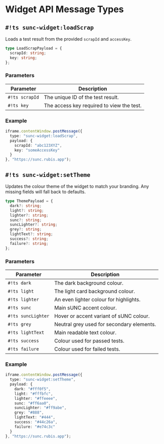 # Widget API Message Types

## `#!ts sunc-widget:loadScrap`

Loads a test result from the provided `scrapId` and `accessKey`.

```ts
type LoadScrapPayload = {
  scrapId: string;
  key: string;
};
```

### Parameters

| Parameter        | Description                               |
| ---------------- | ----------------------------------------- |
| `#!ts scrapId` | The unique ID of the test result.         |
| `#!ts key`     | The access key required to view the test. |

### Example

```ts title="Load a test result" linenums="1"
iframe.contentWindow.postMessage({
  type: "sunc-widget:loadScrap",
  payload: {
    scrapId: "abc123XYZ",
    key: "someAccessKey"
  }
}, "https://sunc.rubis.app");

```

## `#!ts sunc-widget:setTheme`

Updates the colour theme of the widget to match your branding. Any missing fields will fall back to defaults.

```ts
type ThemePayload = {
  dark?: string;
  light?: string;
  lighter?: string;
  sunc?: string;
  suncLighter?: string;
  grey?: string;
  lightText?: string;
  success?: string;
  failure?: string;
};
```

### Parameters

| Parameter            | Description                               |
| -------------------- | ----------------------------------------- |
| `#!ts dark`        | The dark background colour.               |
| `#!ts light`       | The light card background colour.         |
| `#!ts lighter`     | An even lighter colour for highlights.    |
| `#!ts sunc`        | Main sUNC accent colour.                  |
| `#!ts suncLighter` | Hover or accent variant of sUNC colour.   |
| `#!ts grey`        | Neutral grey used for secondary elements. |
| `#!ts lightText`   | Main readable text colour.                |
| `#!ts success`     | Colour used for passed tests.             |
| `#!ts failure`     | Colour used for failed tests.             |

### Example

```ts title="Apply a pink theme" linenums="1"
iframe.contentWindow.postMessage({
  type: "sunc-widget:setTheme",
  payload: {
    dark: "#fff0f5",
    light: "#fffbfc",
    lighter: "#ffeeee",
    sunc: "#ff6aa0",
    suncLighter: "#ff9abe",
    grey: "#888",
    lightText: "#444",
    success: "#44c26a",
    failure: "#e74c3c"
  }
}, "https://sunc.rubis.app");

```
